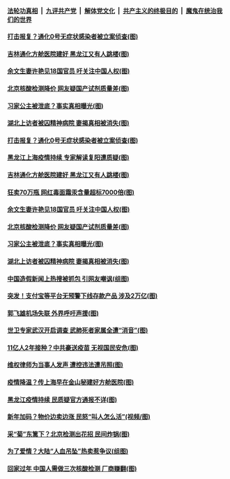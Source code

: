 ####  [法轮功真相](../../../../basic/blob/master/README.md?t=01301201) &nbsp;|&nbsp; [九评共产党](../../../../9ping.md/blob/master/README.md?t=01301201) &nbsp;|&nbsp; [解体党文化](../../../../jtdwh.md/blob/master/README.md?t=01301201)  &nbsp;|&nbsp; [共产主义的终极目的](../../../../gczydzjmd.md/blob/master/README.md?t=01301201) &nbsp;|&nbsp; [魔鬼在统治我们的世界](../../../../mgztzwmdsj.md/blob/master/README.md?t=01301201) 

#### [打击报复？通化0号无症状感染者被立案侦查(图)](../pages/p1/960806.md?t=01301201) 

#### [吉林通化方舱医院建好 黑龙江又有人跳楼(图)](../pages/p1/960768.md?t=01301201) 

#### [余文生妻许艳见18国官员 吁关注中国人权(图)](../pages/p1/960736.md?t=01301201) 

#### [北京核酸检测降价 网友疑国产试剂质量差(图)](../pages/p1/960720.md?t=01301201) 

#### [习家公主被泄底？事实真相曝光(图)](../pages/p1/960706.md?t=01301201) 

#### [湖北上访者被囚精神病院 妻揭真相被消失(图)](../pages/p1/960750.md?t=01301201) 

#### [打击报复？通化0号无症状感染者被立案侦查(图)](../pages/p1/960806.md?t=01301201) 

#### [黑龙江上海疫情持续 专家解读复阳遭质疑(图)](../pages/p1/960800.md?t=01301201) 

#### [吉林通化方舱医院建好 黑龙江又有人跳楼(图)](../pages/p1/960768.md?t=01301201) 

#### [狂卖70万瓶 网红毒面霜汞含量超标7000倍(图)](../pages/p1/960751.md?t=01301201) 

#### [余文生妻许艳见18国官员 吁关注中国人权(图)](../pages/p1/960736.md?t=01301201) 

#### [北京核酸检测降价 网友疑国产试剂质量差(图)](../pages/p1/960720.md?t=01301201) 

#### [习家公主被泄底？事实真相曝光(图)](../pages/p1/960706.md?t=01301201) 

#### [湖北上访者被囚精神病院 妻揭真相被消失(图)](../pages/p1/960750.md?t=01301201) 

#### [中国造假新闻上热搜被抓包 引网友嘲讽(组图)](../pages/p1/960743.md?t=01301201) 

#### [突发！支付宝等平台无预警下线存款产品 涉及2万亿(图)](../pages/p1/960686.md?t=01301201) 

#### [郭飞雄机场失联 外界呼吁声援(图)](../pages/p1/960698.md?t=01301201) 

#### [世卫专家武汉开启调查 武肺死者家属全遭“消音”(图)](../pages/p1/960660.md?t=01301201) 

#### [11亿人2年接种？中共豪送疫苗 无视国民安危(图)](../pages/p1/960641.md?t=01301201) 

#### [维权律师为当事人发声 遭控违法遭吊照(图)](../pages/p1/960637.md?t=01301201) 

#### [疫情降温？传上海早在金山秘建好方舱医院(图)](../pages/p1/960602.md?t=01301201) 

#### [黑龙江疫情持续 民质疑官方通报不详(图)](../pages/p1/960609.md?t=01301201) 

#### [新年加码？物价边卖边涨 民怒“叫人怎么活”(视频/图)](../pages/p1/960576.md?t=01301201) 

#### [采“菊”东篱下？北京检测出花招 民间炸锅(图)](../pages/p1/960545.md?t=01301201) 

#### [为了爱情？大陆“人血吊坠”热卖惹争议(组图)](../pages/p1/960577.md?t=01301201) 

#### [回家过年 中国人需做三次核酸检测 厂商赚翻(图)](../pages/p1/960564.md?t=01301201) 

